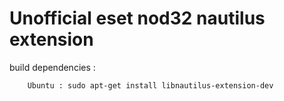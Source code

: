 # Unofficial eset nod32 nautilus extension

build dependencies :

        Ubuntu : sudo apt-get install libnautilus-extension-dev